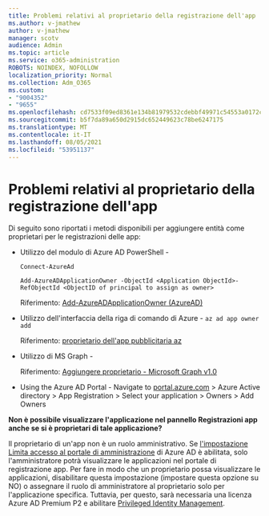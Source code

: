 ```yaml
---
title: Problemi relativi al proprietario della registrazione dell'app
ms.author: v-jmathew
author: v-jmathew
manager: scotv
audience: Admin
ms.topic: article
ms.service: o365-administration
ROBOTS: NOINDEX, NOFOLLOW
localization_priority: Normal
ms.collection: Adm_O365
ms.custom:
- "9004352"
- "9655"
ms.openlocfilehash: cd7533f09ed8361e134b81979532cdebbf49971c54553a0172c7527f30e319bb
ms.sourcegitcommit: b5f7da89a650d2915dc652449623c78be6247175
ms.translationtype: MT
ms.contentlocale: it-IT
ms.lasthandoff: 08/05/2021
ms.locfileid: "53951137"
---
```

# <a name="app-registration-owner-issues"></a>Problemi relativi al proprietario della registrazione dell'app

Di seguito sono riportati i metodi disponibili per aggiungere entità come proprietari per le registrazioni delle app:

- Utilizzo del modulo di Azure AD PowerShell -

    `Connect-AzureAd`

    `Add-AzureADApplicationOwner -ObjectId <Application ObjectId>-RefObjectId <ObjectID of principal to assign as owner>`

    Riferimento: [Add-AzureADApplicationOwner (AzureAD)](https://docs.microsoft.com/powershell/module/azuread/add-azureadapplicationowner)
- Utilizzo dell'interfaccia della riga di comando di Azure - `az ad app owner add`

    Riferimento: [proprietario dell'app pubblicitaria az](https://docs.microsoft.com/cli/azure/ad/app/owner)
- Utilizzo di MS Graph -

    Riferimento: [Aggiungere proprietario - Microsoft Graph v1.0](https://docs.microsoft.com/graph/api/application-post-owners)
- Using the Azure AD Portal - Navigate to [portal.azure.com](https://portal.azure.com/) > Azure Active directory > App Registration > Select your application > Owners > Add Owners

**Non è possibile visualizzare l'applicazione nel pannello Registrazioni app anche se si è proprietari di tale applicazione?**

Il proprietario di un'app non è un ruolo amministrativo. Se [l'impostazione Limita accesso al portale di amministrazione](https://docs.microsoft.com/azure/active-directory/fundamentals/users-default-permissions) di Azure AD è abilitata, solo l'amministratore potrà visualizzare le applicazioni nel portale di registrazione app. Per fare in modo che un proprietario possa visualizzare le applicazioni, disabilitare questa impostazione (impostare questa opzione su NO) o assegnare il ruolo di amministratore al proprietario solo per l'applicazione specifica. Tuttavia, per questo, sarà necessaria una licenza Azure AD Premium P2 e abilitare [Privileged Identity Management](https://docs.microsoft.com/azure/active-directory/privileged-identity-management/pim-configure).
